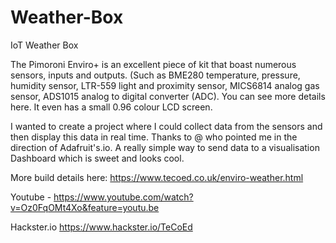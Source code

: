 # Weather-Box
IoT Weather Box



The Pimoroni Enviro+ is an excellent piece of kit that boast numerous sensors, inputs and outputs.  (Such as BME280 temperature, pressure, humidity sensor,  LTR-559 light and proximity sensor, MICS6814 analog gas sensor, ADS1015 analog to digital converter (ADC).  You can see more details here.  It even has a small 0.96 colour LCD screen.

I wanted to create a project where I could collect data from the sensors and then display this data in real time.  Thanks to @  who pointed me in the direction of Adafruit's.io. A really simple way to send data to a visualisation Dashboard which is sweet and looks cool. 

More build details here: https://www.tecoed.co.uk/enviro-weather.html

Youtube - https://www.youtube.com/watch?v=Oz0FqOMt4Xo&feature=youtu.be

Hackster.io https://www.hackster.io/TeCoEd
